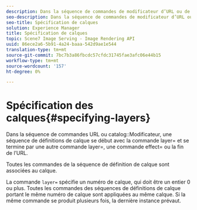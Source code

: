 ```yaml
---
description: Dans la séquence de commandes de modificateur d’URL ou de catalogue, une séquence de définitions de calque se début avec la commande layer= et se termine par une autre commande layer=, une commande effect= ou la fin de l’URL.
seo-description: Dans la séquence de commandes de modificateur d’URL ou de catalogue, une séquence de définitions de calque se début avec la commande layer= et se termine par une autre commande layer=, une commande effect= ou la fin de l’URL.
seo-title: Spécification de calques
solution: Experience Manager
title: Spécification de calques
topic: Scene7 Image Serving - Image Rendering API
uuid: 86ece2a6-5b91-4a24-baaa-542d9ae1e544
translation-type: tm+mt
source-git-commit: 7bc7b3a86fbcdc57cfdc31745fae3afc06e44b15
workflow-type: tm+mt
source-wordcount: '157'
ht-degree: 0%

---
```



# Spécification des calques{#specifying-layers}

Dans la séquence de commandes URL ou catalog::Modificateur, une séquence de définitions de calque se début avec la commande layer= et se termine par une autre commande layer=, une commande effect= ou la fin de l’URL.

Toutes les commandes de la séquence de définition de calque sont associées au calque.

La commande `layer=` spécifie un numéro de calque, qui doit être un entier 0 ou plus. Toutes les commandes des séquences de définitions de calque portant le même numéro de calque sont appliquées au même calque. Si la même commande se produit plusieurs fois, la dernière instance prévaut.
